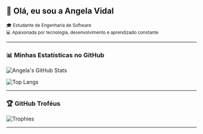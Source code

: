 ## 👋 Olá, eu sou a Angela Vidal

<small>🎓 Estudante de Engenharia de Software  
💻 Apaixonada por tecnologia, desenvolvimento e aprendizado constante</small>

---

### 📊 Minhas Estatísticas no GitHub

![Angela's GitHub Stats](https://github-readme-stats.vercel.app/api?username=Angela-Vidal&show_icons=true&theme=radical)

![Top Langs](https://github-readme-stats.vercel.app/api/top-langs/?username=Angela-Vidal&layout=compact&theme=radical)

---

### 🏆 GitHub Troféus

![Trophies](https://github-profile-trophy.vercel.app/?username=Angela-Vidal&theme=darkhub&no-frame=true&column=4)

---
